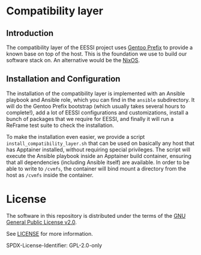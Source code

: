 # Compatibility layer

## Introduction

The compatibility layer of the EESSI project uses [Gentoo Prefix](https://wiki.gentoo.org/wiki/Project:Prefix)
to provide a known base on top of the host. This is the foundation we use to build our software stack on.
An alternative would be the [NixOS](https://nixos.org/).

## Installation and Configuration

The installation of the compatibility layer is implemented with an Ansible playbook and Ansible role,
which you can find in the `ansible` subdirectory. It will do the Gentoo Prefix bootstrap (which usually takes several hours to complete!),
add a lot of EESSI configurations and customizations, install a bunch of packages that we require for EESSI, and finally it will
run a ReFrame test suite to check the installation.

To make the installation even easier, we provide a script `install_compatibility_layer.sh` that can be used on basically any host that has Apptainer installed,
without requiring special privileges.
The script will execute the Ansible playbook inside an Apptainer build container, ensuring that all dependencies (including Ansible itself) are available.
In order to be able to write to `/cvmfs`, the container will bind mount a directory from the host as `/cvmfs` inside the container.

# License

The software in this repository is distributed under the terms of the
[GNU General Public License v2.0](https://opensource.org/licenses/GPL-2.0).

See [LICENSE](https://github.com/EESSI/compatibility-layer/blob/main/LICENSE) for more information.

SPDX-License-Identifier: GPL-2.0-only
